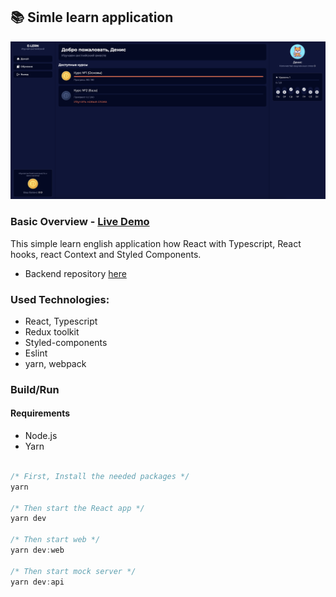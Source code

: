 ## 📚 Simle learn application

<img src="./readme-banner.png">

### Basic Overview - [Live Demo](https://e-learn-english.netlify.app/)

This simple learn english application how React with Typescript, React hooks, react Context and Styled Components.

- Backend repository [here](https://github.com/hardsmile98/backend-e-learn)

### Used Technologies:

- React, Typescript
- Redux toolkit
- Styled-components
- Eslint
- yarn, webpack

### Build/Run

#### Requirements

- Node.js
- Yarn

```javascript

/* First, Install the needed packages */
yarn

/* Then start the React app */
yarn dev

/* Then start web */
yarn dev:web

/* Then start mock server */
yarn dev:api

```
